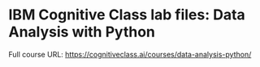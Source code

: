 # IBM Cognitive Class lab files: Data Analysis with Python
Full course URL: https://cognitiveclass.ai/courses/data-analysis-python/
